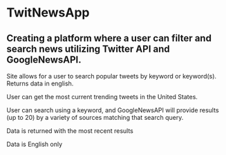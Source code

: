 # TwitNewsApp

Creating a platform where a user can filter and search news utilizing Twitter API and GoogleNewsAPI. 
------
Site allows for a user to search popular tweets by keyword or keyword(s). 
Returns data in english.

User can get the most current trending tweets in the United States.

User can search using a keyword, and GoogleNewsAPI will provide results (up to 20) by a variety of sources
matching that search query. 
  
  Data is returned with the most recent results
  
  Data is English only
